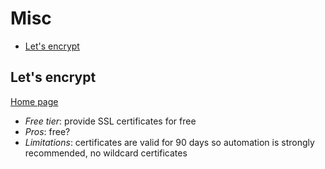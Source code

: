 # Misc

<!-- TOC depthFrom:2 -->

- [Let's encrypt](#lets-encrypt)

<!-- /TOC -->

## Let's encrypt

[Home page](https://letsencrypt.org/)

* *Free tier*: provide SSL certificates for free
* *Pros*: free?
* *Limitations*: certificates are valid for 90 days so automation is strongly recommended, no wildcard certificates
